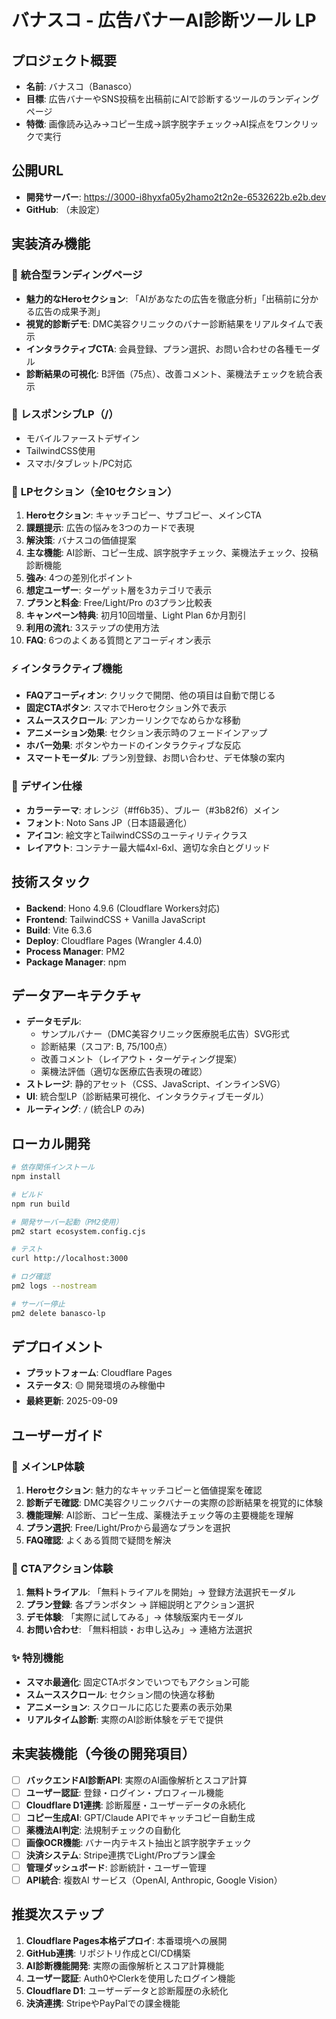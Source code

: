 # バナスコ - 広告バナーAI診断ツール LP

## プロジェクト概要
- **名前**: バナスコ（Banasco）
- **目標**: 広告バナーやSNS投稿を出稿前にAIで診断するツールのランディングページ
- **特徴**: 画像読み込み→コピー生成→誤字脱字チェック→AI採点をワンクリックで実行

## 公開URL
- **開発サーバー**: https://3000-i8hyxfa05y2hamo2t2n2e-6532622b.e2b.dev
- **GitHub**: （未設定）

## 実装済み機能

### 🎯 **統合型ランディングページ**
- **魅力的なHeroセクション**: 「AIがあなたの広告を徹底分析」「出稿前に分かる広告の成果予測」
- **視覚的診断デモ**: DMC美容クリニックのバナー診断結果をリアルタイムで表示
- **インタラクティブCTA**: 会員登録、プラン選択、お問い合わせの各種モーダル
- **診断結果の可視化**: B評価（75点）、改善コメント、薬機法チェックを統合表示

### 📱 **レスポンシブLP**（/）
- モバイルファーストデザイン
- TailwindCSS使用
- スマホ/タブレット/PC対応

### 🎯 **LPセクション**（全10セクション）
1. **Heroセクション**: キャッチコピー、サブコピー、メインCTA
2. **課題提示**: 広告の悩みを3つのカードで表現
3. **解決策**: バナスコの価値提案
4. **主な機能**: AI診断、コピー生成、誤字脱字チェック、薬機法チェック、投稿診断機能
5. **強み**: 4つの差別化ポイント
6. **想定ユーザー**: ターゲット層を3カテゴリで表示
7. **プランと料金**: Free/Light/Pro の3プラン比較表
8. **キャンペーン特典**: 初月10回増量、Light Plan 6か月割引
9. **利用の流れ**: 3ステップの使用方法
10. **FAQ**: 6つのよくある質問とアコーディオン表示

### ⚡ **インタラクティブ機能**
- **FAQアコーディオン**: クリックで開閉、他の項目は自動で閉じる
- **固定CTAボタン**: スマホでHeroセクション外で表示
- **スムーススクロール**: アンカーリンクでなめらかな移動
- **アニメーション効果**: セクション表示時のフェードインアップ
- **ホバー効果**: ボタンやカードのインタラクティブな反応
- **スマートモーダル**: プラン別登録、お問い合わせ、デモ体験の案内

### 🎨 デザイン仕様
- **カラーテーマ**: オレンジ（#ff6b35）、ブルー（#3b82f6）メイン
- **フォント**: Noto Sans JP（日本語最適化）
- **アイコン**: 絵文字とTailwindCSSのユーティリティクラス
- **レイアウト**: コンテナー最大幅4xl-6xl、適切な余白とグリッド

## 技術スタック
- **Backend**: Hono 4.9.6 (Cloudflare Workers対応)
- **Frontend**: TailwindCSS + Vanilla JavaScript
- **Build**: Vite 6.3.6
- **Deploy**: Cloudflare Pages (Wrangler 4.4.0)
- **Process Manager**: PM2
- **Package Manager**: npm

## データアーキテクチャ
- **データモデル**: 
  - サンプルバナー（DMC美容クリニック医療脱毛広告）SVG形式
  - 診断結果（スコア: B, 75/100点）
  - 改善コメント（レイアウト・ターゲティング提案）
  - 薬機法評価（適切な医療広告表現の確認）
- **ストレージ**: 静的アセット（CSS、JavaScript、インラインSVG）
- **UI**: 統合型LP（診断結果可視化、インタラクティブモーダル）
- **ルーティング**: `/` (統合LP のみ)

## ローカル開発

```bash
# 依存関係インストール
npm install

# ビルド
npm run build

# 開発サーバー起動（PM2使用）
pm2 start ecosystem.config.cjs

# テスト
curl http://localhost:3000

# ログ確認
pm2 logs --nostream

# サーバー停止
pm2 delete banasco-lp
```

## デプロイメント
- **プラットフォーム**: Cloudflare Pages
- **ステータス**: 🟡 開発環境のみ稼働中
- **最終更新**: 2025-09-09

## ユーザーガイド

### 🎯 **メインLP体験**
1. **Heroセクション**: 魅力的なキャッチコピーと価値提案を確認
2. **診断デモ確認**: DMC美容クリニックバナーの実際の診断結果を視覚的に体験
3. **機能理解**: AI診断、コピー生成、薬機法チェック等の主要機能を理解
4. **プラン選択**: Free/Light/Proから最適なプランを選択
5. **FAQ確認**: よくある質問で疑問を解決

### 💫 **CTAアクション体験**
1. **無料トライアル**: 「無料トライアルを開始」→ 登録方法選択モーダル
2. **プラン登録**: 各プランボタン → 詳細説明とアクション選択
3. **デモ体験**: 「実際に試してみる」→ 体験版案内モーダル  
4. **お問い合わせ**: 「無料相談・お申し込み」→ 連絡方法選択

### ✨ **特別機能**
- **スマホ最適化**: 固定CTAボタンでいつでもアクション可能
- **スムーススクロール**: セクション間の快適な移動
- **アニメーション**: スクロールに応じた要素の表示効果
- **リアルタイム診断**: 実際のAI診断体験をデモで提供

## 未実装機能（今後の開発項目）
- [ ] **バックエンドAI診断API**: 実際のAI画像解析とスコア計算
- [ ] **ユーザー認証**: 登録・ログイン・プロフィール機能
- [ ] **Cloudflare D1連携**: 診断履歴・ユーザーデータの永続化
- [ ] **コピー生成AI**: GPT/Claude APIでキャッチコピー自動生成
- [ ] **薬機法AI判定**: 法規制チェックの自動化
- [ ] **画像OCR機能**: バナー内テキスト抽出と誤字脱字チェック
- [ ] **決済システム**: Stripe連携でLight/Proプラン課金
- [ ] **管理ダッシュボード**: 診断統計・ユーザー管理
- [ ] **API統合**: 複数AI サービス（OpenAI, Anthropic, Google Vision）

## 推奨次ステップ
1. **Cloudflare Pages本格デプロイ**: 本番環境への展開
2. **GitHub連携**: リポジトリ作成とCI/CD構築
3. **AI診断機能開発**: 実際の画像解析とスコア計算機能
4. **ユーザー認証**: Auth0やClerkを使用したログイン機能
5. **Cloudflare D1**: ユーザーデータと診断履歴の永続化
6. **決済連携**: StripeやPayPalでの課金機能